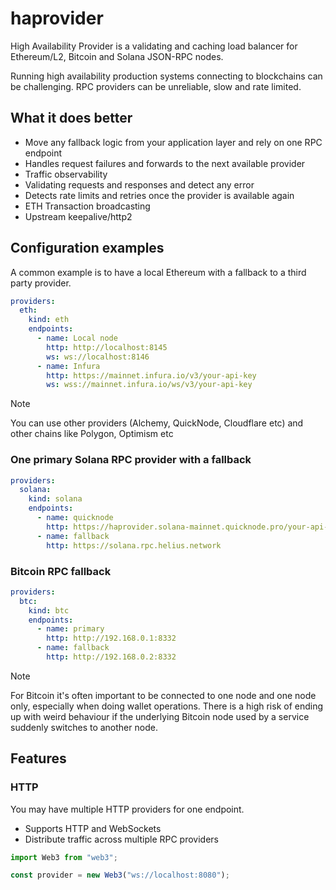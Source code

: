 # haprovider

High Availability Provider is a validating and caching load balancer for Ethereum/L2, Bitcoin and Solana JSON-RPC nodes.

Running high availability production systems connecting to blockchains can be challenging. RPC providers can be unreliable, slow and rate limited.

## What it does better

- Move any fallback logic from your application layer and rely on one RPC endpoint
- Handles request failures and forwards to the next available provider
- Traffic observability
- Validating requests and responses and detect any error
- Detects rate limits and retries once the provider is available again
- ETH Transaction broadcasting
- Upstream keepalive/http2

## Configuration examples

A common example is to have a local Ethereum with a fallback to a third party provider.

```yml
providers:
  eth:
    kind: eth
    endpoints:
      - name: Local node
        http: http://localhost:8145
        ws: ws://localhost:8146
      - name: Infura
        http: https://mainnet.infura.io/v3/your-api-key
        ws: wss://mainnet.infura.io/ws/v3/your-api-key
```

> [!NOTE]
> You can use other providers (Alchemy, QuickNode, Cloudflare etc) and other chains like Polygon, Optimism etc

### One primary Solana RPC provider with a fallback

```yml
providers:
  solana:
    kind: solana
    endpoints:
      - name: quicknode
        http: https://haprovider.solana-mainnet.quicknode.pro/your-api-key
      - name: fallback
        http: https://solana.rpc.helius.network
```

### Bitcoin RPC fallback

```yml
providers:
  btc:
    kind: btc
    endpoints:
      - name: primary
        http: http://192.168.0.1:8332
      - name: fallback
        http: http://192.168.0.2:8332
```

> [!NOTE]
>
> For Bitcoin it's often important to be connected to one node and one node only, especially when doing wallet operations.
> There is a high risk of ending up with weird behaviour if the underlying Bitcoin node used by a service suddenly switches to another node.

## Features

### HTTP

You may have multiple HTTP providers for one endpoint.

- Supports HTTP and WebSockets
- Distribute traffic across multiple RPC providers

```ts
import Web3 from "web3";

const provider = new Web3("ws://localhost:8080");
```
